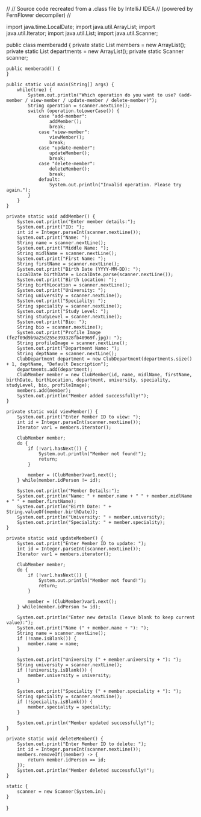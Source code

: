 
//
// Source code recreated from a .class file by IntelliJ IDEA
// (powered by FernFlower decompiler)
//

import java.time.LocalDate;
import java.util.ArrayList;
import java.util.Iterator;
import java.util.List;
import java.util.Scanner;

public class memberadd {
    private static List<ClubMember> members = new ArrayList();
    private static List<ClubDepartment> departments = new ArrayList();
    private static Scanner scanner;

    public memberadd() {
    }

    public static void main(String[] args) {
        while(true) {
            System.out.println("Which operation do you want to use? (add-member / view-member / update-member / delete-member)");
            String operation = scanner.nextLine();
            switch (operation.toLowerCase()) {
                case "add-member":
                    addMember();
                    break;
                case "view-member":
                    viewMember();
                    break;
                case "update-member":
                    updateMember();
                    break;
                case "delete-member":
                    deleteMember();
                    break;
                default:
                    System.out.println("Invalid operation. Please try again.");
            }
        }
    }

    private static void addMember() {
        System.out.println("Enter member details:");
        System.out.print("ID: ");
        int id = Integer.parseInt(scanner.nextLine());
        System.out.print("Name: ");
        String name = scanner.nextLine();
        System.out.print("Middle Name: ");
        String midlName = scanner.nextLine();
        System.out.print("First Name: ");
        String firstName = scanner.nextLine();
        System.out.print("Birth Date (YYYY-MM-DD): ");
        LocalDate birthDate = LocalDate.parse(scanner.nextLine());
        System.out.print("Birth Location: ");
        String birthLocation = scanner.nextLine();
        System.out.print("University: ");
        String university = scanner.nextLine();
        System.out.print("Speciality: ");
        String speciality = scanner.nextLine();
        System.out.print("Study Level: ");
        String studyLevel = scanner.nextLine();
        System.out.print("Bio: ");
        String bio = scanner.nextLine();
        System.out.print("Profile Image (fe2f09d9b9a25d255e393328fb40969f.jpg): ");
        String profileImage = scanner.nextLine();
        System.out.print("Department Name: ");
        String deptName = scanner.nextLine();
        ClubDepartment department = new ClubDepartment(departments.size() + 1, deptName, "Default Description");
        departments.add(department);
        ClubMember member = new ClubMember(id, name, midlName, firstName, birthDate, birthLocation, department, university, speciality, studyLevel, bio, profileImage);
        members.add(member);
        System.out.println("Member added successfully!");
    }

    private static void viewMember() {
        System.out.print("Enter Member ID to view: ");
        int id = Integer.parseInt(scanner.nextLine());
        Iterator var1 = members.iterator();

        ClubMember member;
        do {
            if (!var1.hasNext()) {
                System.out.println("Member not found!");
                return;
            }

            member = (ClubMember)var1.next();
        } while(member.idPerson != id);

        System.out.println("Member Details:");
        System.out.println("Name: " + member.name + " " + member.midlName + " " + member.firstName);
        System.out.println("Birth Date: " + String.valueOf(member.birthDate));
        System.out.println("University: " + member.university);
        System.out.println("Speciality: " + member.speciality);
    }

    private static void updateMember() {
        System.out.print("Enter Member ID to update: ");
        int id = Integer.parseInt(scanner.nextLine());
        Iterator var1 = members.iterator();

        ClubMember member;
        do {
            if (!var1.hasNext()) {
                System.out.println("Member not found!");
                return;
            }

            member = (ClubMember)var1.next();
        } while(member.idPerson != id);

        System.out.println("Enter new details (leave blank to keep current value):");
        System.out.print("Name (" + member.name + "): ");
        String name = scanner.nextLine();
        if (!name.isBlank()) {
            member.name = name;
        }

        System.out.print("University (" + member.university + "): ");
        String university = scanner.nextLine();
        if (!university.isBlank()) {
            member.university = university;
        }

        System.out.print("Speciality (" + member.speciality + "): ");
        String speciality = scanner.nextLine();
        if (!speciality.isBlank()) {
            member.speciality = speciality;
        }

        System.out.println("Member updated successfully!");
    }

    private static void deleteMember() {
        System.out.print("Enter Member ID to delete: ");
        int id = Integer.parseInt(scanner.nextLine());
        members.removeIf((member) -> {
            return member.idPerson == id;
        });
        System.out.println("Member deleted successfully!");
    }

    static {
        scanner = new Scanner(System.in);
    }
}

